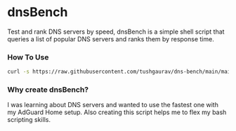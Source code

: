 # dnsBench
Test and rank DNS servers by speed, dnsBench is a simple shell script that queries a list of popular DNS servers and ranks them by response time.

### How To Use
```bash
curl -s https://raw.githubusercontent.com/tushgaurav/dns-bench/main/main.sh | bash
```

### Why create dnsBench?
I was learning about DNS servers and wanted to use the fastest one with my AdGuard Home setup. Also creating this script helps me to flex my bash scripting skills.